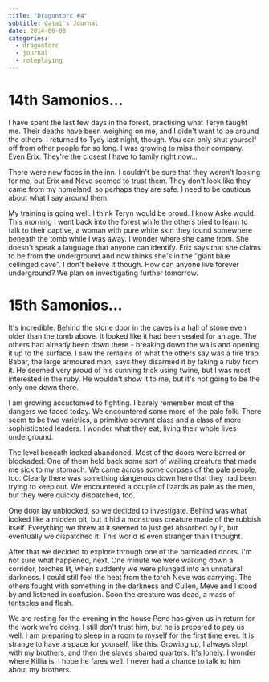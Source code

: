 ```yaml
---
title: "Dragontorc #4"
subtitle: Catai's Journal
date: 2014-06-08
categories:
  - dragontorc
  - journal
  - roleplaying
---
```


# 14th Samonios...

I have spent the last few days in the forest, practising what Teryn taught me.
Their deaths have been weighing on me, and I didn't want to be around the
others. I returned to Tydy last night, though. You can only shut yourself off
from other people for so long. I was growing to miss their company. Even Erix.
They're the closest I have to family right now...

There were new faces in the inn. I couldn't be sure that they weren't looking
for me, but Erix and Neve seemed to trust them. They don't look like they came
from my homeland, so perhaps they are safe. I need to be cautious about what I
say around them.

My training is going well. I think Teryn would be proud. I know Aske would. This
morning I went back into the forest while the others tried to learn to talk to
their captive, a woman with pure white skin they found somewhere beneath the
tomb while I was away. I wonder where she came from. She doesn't speak a
language that anyone can identify. Erix says that she claims to be from the
underground and now thinks she's in the "giant blue ceilinged cave". I don't
believe it though. How can anyone live forever underground? We plan on
investigating further tomorrow.

# 15th Samonios...

It's incredible. Behind the stone door in the caves is a hall of stone even
older than the tomb above. It looked like it had been sealed for an age. The
others had already been down there - breaking down the walls and opening it up
to the surface. I saw the remains of what the others say was a fire trap. Babar,
the large armoured man, says they disarmed it by taking a ruby from it. He
seemed very proud of his cunning trick using twine, but I was most interested in
the ruby. He wouldn't show it to me, but it's not going to be the only one down
there.

I am growing accustomed to fighting. I barely remember most of the dangers we
faced today. We encountered some more of the pale folk. There seem to be two
varieties, a primitive servant class and a class of more sophisticated leaders.
I wonder what they eat, living their whole lives underground.

The level beneath looked abandoned. Most of the doors were barred or blockaded.
One of them held back some sort of wailing creature that made me sick to my
stomach. We came across some corpses of the pale people, too. Clearly there was
something dangerous down here that they had been trying to keep out. We
encountered a couple of lizards as pale as the men, but they were quickly
dispatched, too.

One door lay unblocked, so we decided to investigate. Behind was what looked
like a midden pit, but it hid a monstrous creature made of the rubbish itself.
Everything we threw at it seemed to just get absorbed by it, but eventually we
dispatched it. This world is even stranger than I thought.

After that we decided to explore through one of the barricaded doors. I'm not
sure what happened, next. One minute we were walking down a corridor, torches
lit, when suddenly we were plunged into an unnatural darkness. I could still
feel the heat from the torch Neve was carrying. The others fought with something
in the darkness and Cullen, Meve and I stood by and listened in confusion. Soon
the creature was dead, a mass of tentacles and flesh.

We are resting for the evening in the house Peno has given us in return for the
work we're doing. I still don't trust him, but he is prepared to pay us well. I
am preparing to sleep in a room to myself for the first time ever. It is strange
to have a space for yourself, like this. Growing up, I always slept with my
brothers, and then the slaves shared quarters. It's lonely. I wonder where
Killia is. I hope he fares well. I never had a chance to talk to him about my
brothers.
